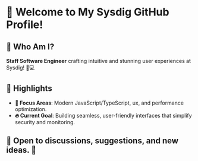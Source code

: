 # 👋 Welcome to My Sysdig GitHub Profile!

## 🎨 **Who Am I?**

**Staff Software Engineer** crafting intuitive and stunning user experiences at Sysdig! 🚀💻

## 🌟 **Highlights**

- **🎯 Focus Areas**: Modern JavaScript/TypeScript, ux, and performance optimization.
- **🔥 Current Goal**: Building seamless, user-friendly interfaces that simplify security and monitoring.

## 🤝 Open to discussions, suggestions, and new ideas. 🌟
